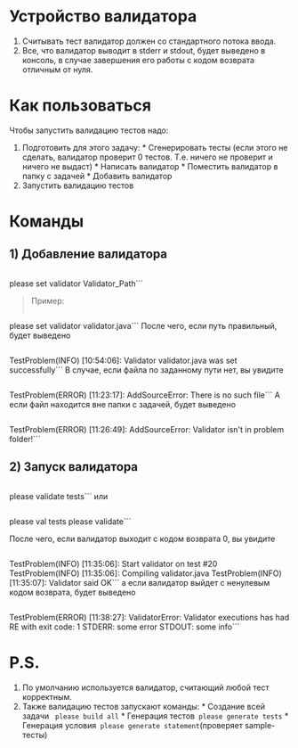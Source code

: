# Устройство валидатора #
  1. Считывать тест валидатор должен со стандартного потока ввода.
  1. Все, что валидатор выводит в stderr и stdout, будет выведено в консоль, в случае завершения его работы с кодом возврата отличным от нуля.

# Как пользоваться #
Чтобы запустить валидацию тестов надо:
  1. Подготовить для этого задачу:
    * Сгенерировать тесты (если этого не сделать, валидатор проверит 0 тестов. Т.е. ничего не проверит и ничего не выдаст)
    * Написать валидатор
    * Поместить валидатор в папку с задачей
    * Добавить валидатор
  1. Запустить валидацию тестов



# Команды #
## 1) Добавление валидатора ##
> ```
please set validator Validator_Path```
> Пример:
> ```
please set validator validator.java```
После чего, если путь правильный, будет выведено
> ```
TestProblem(INFO) [10:54:06]: Validator validator.java was set successfully```
В случае, если файла по заданному пути нет, вы увидите
> ```
TestProblem(ERROR) [11:23:17]: AddSourceError: There is no such file```
А если файл находится вне папки с задачей, будет выведено
> ```
TestProblem(ERROR) [11:26:49]: AddSourceError: Validator isn't in problem folder!```
## 2) Запуск валидатора ##
> ```
please validate tests```
или
> ```
please val tests
please validate```

После чего, если валидатор выходит с кодом возврата 0, вы увидите
> ```
TestProblem(INFO) [11:35:06]: Start validator on test #20
TestProblem(INFO) [11:35:06]: Compiling validator.java
TestProblem(INFO) [11:35:07]: Validator said OK```
а если валидатор выйдет с ненулевым кодом возврата, будет выведено
> ```
TestProblem(ERROR) [11:38:27]: ValidatorError: Validator executions has had RE with exit code: 1
STDERR:
some error
STDOUT:
some info```

# P.S. #
  1. По умолчанию используется валидатор, считающий любой тест корректным.
  1. Также валидацию тестов запускают команды:
    * Создание всей задачи ```
please build all```
    * Генерация тестов```
please generate tests```
    * Генерация условия```
please generate statement```(проверяет sample-тесты)
